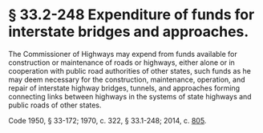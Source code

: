# § 33.2-248 Expenditure of funds for interstate bridges and approaches.

<p>The Commissioner of Highways may expend from funds available for construction or maintenance of roads or highways, either alone or in cooperation with public road authorities of other states, such funds as he may deem necessary for the construction, maintenance, operation, and repair of interstate highway bridges, tunnels, and approaches forming connecting links between highways in the systems of state highways and public roads of other states.</p><p>Code 1950, § 33-172; 1970, c. 322, § 33.1-248; 2014, c. <a href='http://lis.virginia.gov/cgi-bin/legp604.exe?141+ful+CHAP0805'>805</a>.</p>